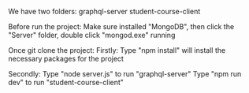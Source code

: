 We have two folders: 
graphql-server
student-course-client

Before run the project:
Make sure installed "MongoDB", then click the "Server" folder, double click "mongod.exe" running

Once git clone the project: 
Firstly:
Type "npm install" will install the necessary packages for the project

Secondly:
Type "node server.js" to run "graphql-server"
Type "npm run dev" to run "student-course-client"



